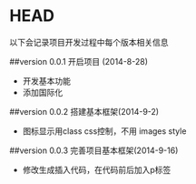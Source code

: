 # HEAD

以下会记录项目开发过程中每个版本相关信息

##version 0.0.1 开启项目 (2014-8-28)

* 开发基本功能
* 添加国际化

##version 0.0.2  搭建基本框架(2014-9-2)

* 图标显示用class css控制，不用 images style

##version 0.0.3  完善项目基本框架(2014-9-16)

* 修改生成插入代码，在代码前后加入p标签

